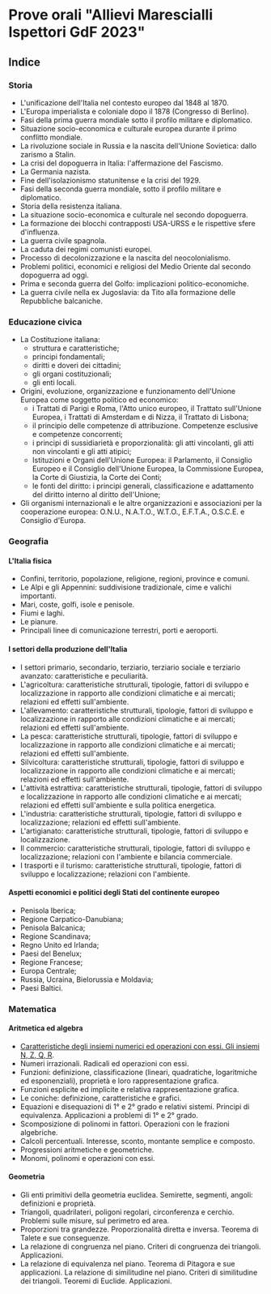 # Prove orali "Allievi Marescialli Ispettori GdF 2023"

## Indice

### Storia

- L'unificazione dell'Italia nel contesto europeo dal 1848 al 1870.
- L'Europa imperialista e coloniale dopo il 1878 (Congresso di Berlino).
- Fasi della prima guerra mondiale sotto il profilo militare e diplomatico.
- Situazione socio-economica e culturale europea durante il primo conflitto
  mondiale.
- La rivoluzione sociale in Russia e la nascita dell'Unione Sovietica: dallo
  zarismo a Stalin.
- La crisi del dopoguerra in Italia: l'affermazione del Fascismo.
- La Germania nazista.
- Fine dell'isolazionismo statunitense e la crisi del 1929.
- Fasi della seconda guerra mondiale, sotto il profilo militare e diplomatico.
- Storia della resistenza italiana.
- La situazione socio-economica e culturale nel secondo dopoguerra.
- La formazione dei blocchi contrapposti USA-URSS e le rispettive sfere
  d'influenza.
- La guerra civile spagnola.
- La caduta dei regimi comunisti europei.
- Processo di decolonizzazione e la nascita del neocolonialismo.
- Problemi politici, economici e religiosi del Medio Oriente dal secondo
  dopoguerra ad oggi.
- Prima e seconda guerra del Golfo: implicazioni politico-economiche.
- La guerra civile nella ex Jugoslavia: da Tito alla formazione delle
  Repubbliche balcaniche.

### Educazione civica

- La Costituzione italiana:
  - struttura e caratteristiche;
  - principi fondamentali;
  - diritti e doveri dei cittadini;
  - gli organi costituzionali;
  - gli enti locali.
- Origini, evoluzione, organizzazione e funzionamento dell'Unione Europea come
  soggetto politico ed economico:
  - i Trattati di Parigi e Roma, l'Atto unico europeo, il Trattato sull'Unione
    Europea, i Trattati di Amsterdam e di Nizza, il Trattato di Lisbona;
  - il principio delle competenze di attribuzione. Competenze esclusive e
    competenze concorrenti;
  - i principi di sussidiarietà e proporzionalità: gli atti vincolanti, gli atti
    non vincolanti e gli atti atipici;
  - Istituzioni e Organi dell'Unione Europea: il Parlamento, il Consiglio
    Europeo e il Consiglio dell'Unione Europea, la Commissione Europea, la Corte
    di Giustizia, la Corte dei Conti;
  - le fonti del diritto: i principi generali, classificazione e adattamento del
    diritto interno al diritto dell'Unione;
- Gli organismi internazionali e le altre organizzazioni e associazioni per la
  cooperazione europea: O.N.U., N.A.T.O., W.T.O., E.F.T.A., O.S.C.E. e Consiglio
  d'Europa.

### Geografia

#### L'Italia fisica

- Confini, territorio, popolazione, religione, regioni, province e comuni.
- Le Alpi e gli Appennini: suddivisione tradizionale, cime e valichi importanti.
- Mari, coste, golfi, isole e penisole.
- Fiumi e laghi.
- Le pianure.
- Principali linee di comunicazione terrestri, porti e aeroporti.

#### I settori della produzione dell'Italia

- I settori primario, secondario, terziario, terziario sociale e terziario
  avanzato: caratteristiche e peculiarità.
- L'agricoltura: caratteristiche strutturali, tipologie, fattori di sviluppo e
  localizzazione in rapporto alle condizioni climatiche e ai mercati; relazioni
  ed effetti sull'ambiente.
- L'allevamento: caratteristiche strutturali, tipologie, fattori di sviluppo e
  localizzazione in rapporto alle condizioni climatiche e ai mercati; relazioni
  ed effetti sull'ambiente.
- La pesca: caratteristiche strutturali, tipologie, fattori di sviluppo e
  localizzazione in rapporto alle condizioni climatiche e ai mercati; relazioni
  ed effetti sull'ambiente.
- Silvicoltura: caratteristiche strutturali, tipologie, fattori di sviluppo e
  localizzazione in rapporto alle condizioni climatiche e ai mercati; relazioni
  ed effetti sull'ambiente.
- L'attività estrattiva: caratteristiche strutturali, tipologie, fattori di
  sviluppo e localizzazione in rapporto alle condizioni climatiche e ai mercati;
  relazioni ed effetti sull'ambiente e sulla politica energetica.
- L'industria: caratteristiche strutturali, tipologie, fattori di sviluppo e
  localizzazione; relazioni ed effetti sull'ambiente.
- L'artigianato: caratteristiche strutturali, tipologie, fattori di sviluppo e
  localizzazione.
- Il commercio: caratteristiche strutturali, tipologie, fattori di sviluppo e
  localizzazione; relazioni con I'ambiente e bilancia commerciale.
- I trasporti e il turismo: caratteristiche strutturali, tipologie, fattori di
  sviluppo e localizzazione; relazioni con I'ambiente.

#### Aspetti economici e politici degli Stati del continente europeo

- Penisola Iberica;
- Regione Carpatico-Danubiana;
- Penisola Balcanica;
- Regione Scandinava;
- Regno Unito ed Irlanda;
- Paesi del Benelux;
- Regione Francese;
- Europa Centrale;
- Russia, Ucraina, Bielorussia e Moldavia;
- Paesi Baltici.

### Matematica

#### Aritmetica ed algebra

- [Caratteristiche degli insiemi numerici ed operazioni con essi. Gli insiemi N,
  Z, Q, R](matematica/aritmetica-ed-algebra/1.md).
- Numeri irrazionali. Radicali ed operazioni con essi.
- Funzioni: definizione, classificazione (lineari, quadratiche, logaritmiche ed
  esponenziali), proprietà e loro rappresentazione grafica.
- Funzioni esplicite ed implicite e relativa rappresentazione grafica.
- Le coniche: definizione, caratteristiche e grafici.
- Equazioni e disequazioni di 1° e 2° grado e relativi sistemi. Principi di
  equivalenza. Applicazioni a problemi di 1° e 2° grado.
- Scomposizione di polinomi in fattori. Operazioni con le frazioni algebriche.
- Calcoli percentuali. Interesse, sconto, montante semplice e composto.
- Progressioni aritmetiche e geometriche.
- Monomi, polinomi e operazioni con essi.

#### Geometria

- Gli enti primitivi della geometria euclidea. Semirette, segmenti, angoli:
  definizioni e proprietà.
- Triangoli, quadrilateri, poligoni regolari, circonferenza e cerchio. Problemi
  sulle misure, sul perimetro ed area.
- Proporzioni tra grandezze. Proporzionalità diretta e inversa. Teorema di
  Talete e sue conseguenze.
- La relazione di congruenza nel piano. Criteri di congruenza dei triangoli.
  Applicazioni.
- La relazione di equivalenza nel piano. Teorema di Pitagora e sue applicazioni.
  La relazione di similitudine nel piano. Criteri di similitudine dei triangoli.
  Teoremi di Euclide. Applicazioni.
